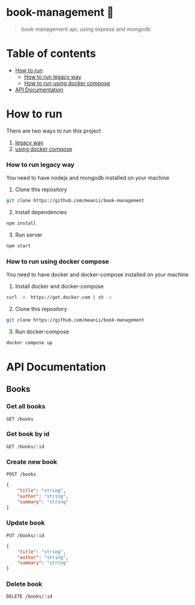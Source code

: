 # book-management 🦉
> book management api, using express and mongodb

# Table of contents
- [How to run](#how-to-run)
    - [How to run legacy way](#how-to-run-legacy-way)
    - [How to run using docker compose](#how-to-run-using-docker-compose)
- [API Documentation](#api-documentation)

# How to run

There are two ways to run this project
1. [legacy way](#legacy-way)
2. [using docker compose](#using-docker-compose)

### How to run legacy way
You need to have nodejs and mongodb installed on your machine

1. Clone this repository
```bash
git clone https://github.com/meanii/book-management
```
2. Install dependencies
```bash
npm install
```

3. Run server
```bash
npm start
```

### How to run using docker compose
You need to have docker and docker-compose installed on your machine

1. Install docker and docker-compose
```bash
curl -o- https://get.docker.com | sh -x 
```

2. Clone this repository
```bash
git clone https://github.com/meanii/book-management
```

3. Run docker-compose
```bash
docker compose up
```

# API Documentation

## Books

### Get all books
```http
GET /books
```

### Get book by id
```http
GET /books/:id
```

### Create new book
```http
POST /books
```
```json
{
    "title": "string",
    "author": "string",
    "summary": "string"
}
```

### Update book
```http
PUT /books/:id
```
```json
{
    "title": "string",
    "author": "string",
    "summary": "string"
}
```

### Delete book
```http
DELETE /books/:id
```